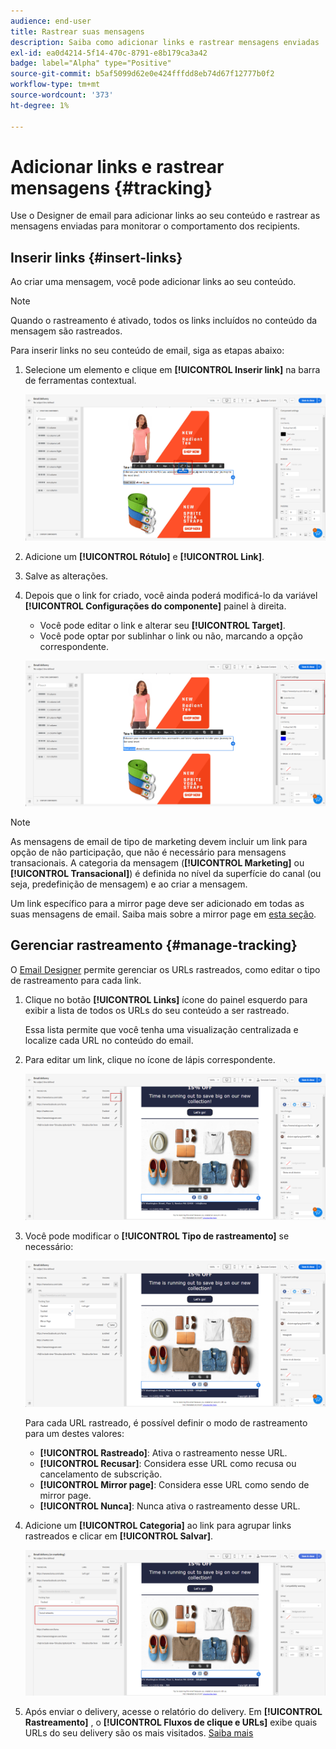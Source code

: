 ```yaml
---
audience: end-user
title: Rastrear suas mensagens
description: Saiba como adicionar links e rastrear mensagens enviadas
exl-id: ea0d4214-5f14-470c-8791-e8b179ca3a42
badge: label="Alpha" type="Positive"
source-git-commit: b5af5099d62e0e424fffdd8eb74d67f12777b0f2
workflow-type: tm+mt
source-wordcount: '373'
ht-degree: 1%

---
```


# Adicionar links e rastrear mensagens {#tracking}

Use o Designer de email para adicionar links ao seu conteúdo e rastrear as mensagens enviadas para monitorar o comportamento dos recipients.

## Inserir links {#insert-links}

Ao criar uma mensagem, você pode adicionar links ao seu conteúdo.

>[!NOTE]
>
>Quando o rastreamento é ativado, todos os links incluídos no conteúdo da mensagem são rastreados.

Para inserir links no seu conteúdo de email, siga as etapas abaixo:

1. Selecione um elemento e clique em **[!UICONTROL Inserir link]** na barra de ferramentas contextual.

   ![](assets/message-tracking-insert-link.png)

1. Adicione um **[!UICONTROL Rótulo]** e **[!UICONTROL Link]**.

1. Salve as alterações.

1. Depois que o link for criado, você ainda poderá modificá-lo da variável **[!UICONTROL Configurações do componente]** painel à direita.

   * Você pode editar o link e alterar seu **[!UICONTROL Target]**.
   * Você pode optar por sublinhar o link ou não, marcando a opção correspondente.

   ![](assets/message-tracking-link-settings.png)

>[!NOTE]
>
>As mensagens de email de tipo de marketing devem incluir um link para opção de não participação, que não é necessário para mensagens transacionais. A categoria da mensagem (**[!UICONTROL Marketing]** ou **[!UICONTROL Transacional]**) é definida no nível da superfície do canal (ou seja, predefinição de mensagem) e ao criar a mensagem.

Um link específico para a mirror page deve ser adicionado em todas as suas mensagens de email. Saiba mais sobre a mirror page em [esta seção](mirror-page.md).

## Gerenciar rastreamento {#manage-tracking}

O [Email Designer](create-email-content.md) permite gerenciar os URLs rastreados, como editar o tipo de rastreamento para cada link.

1. Clique no botão **[!UICONTROL Links]** ícone do painel esquerdo para exibir a lista de todos os URLs do seu conteúdo a ser rastreado.

   Essa lista permite que você tenha uma visualização centralizada e localize cada URL no conteúdo do email.

1. Para editar um link, clique no ícone de lápis correspondente.

   ![](assets/message-tracking-edit-links.png)

1. Você pode modificar o **[!UICONTROL Tipo de rastreamento]** se necessário:

   ![](assets/message-tracking-edit-a-link.png)

   Para cada URL rastreado, é possível definir o modo de rastreamento para um destes valores:

   * **[!UICONTROL Rastreado]**: Ativa o rastreamento nesse URL.
   * **[!UICONTROL Recusar]**: Considera esse URL como recusa ou cancelamento de subscrição.
   * **[!UICONTROL Mirror page]**: Considera esse URL como sendo de mirror page.
   * **[!UICONTROL Nunca]**: Nunca ativa o rastreamento desse URL. <!--This information is saved: if the URL appears again in a future message, its tracking is automatically deactivated.-->

1. Adicione um **[!UICONTROL Categoria]** ao link para agrupar links rastreados e clicar em **[!UICONTROL Salvar]**.

   ![](assets/message-tracking-edit-a-link_2.png)

1. Após enviar o delivery, acesse o relatório do delivery. Em **[!UICONTROL Rastreamento]** , o **[!UICONTROL Fluxos de clique e URLs]** exibe quais URLs do seu delivery são os mais visitados. [Saiba mais](../reporting/reports.md)
